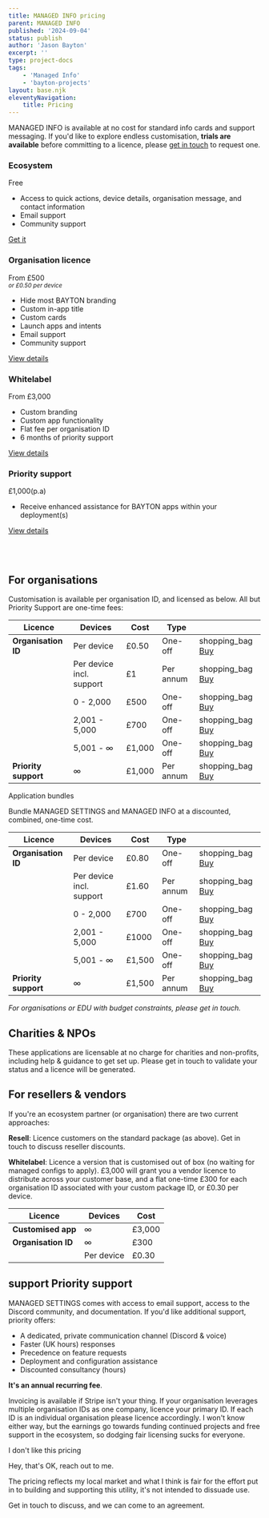 ```yaml
---
title: MANAGED INFO pricing
parent: MANAGED INFO
published: '2024-09-04'
status: publish
author: 'Jason Bayton'
excerpt: ''
type: project-docs
tags: 
    - 'Managed Info'
    - 'bayton-projects'
layout: base.njk
eleventyNavigation:
    title: Pricing
---
```


MANAGED INFO is available at no cost for standard info cards and support messaging. If you'd like to explore endless customisation, **trials are available** before committing to a licence, please [get in touch](/contact) to request one.

<div class="pricing-table">
    <div class="pricing-item">
        <h3>Ecosystem</h3>
        <p class="price">Free</p>
        <ul>
            <li>Access to quick actions, device details, organisation message, and contact information</li>
            <li>Email support</li>
            <li>Community support</li>
        </ul>
        <a href="https://play.google.com/store/apps/details?id=org.bayton.managedinfo" class="btn">Get it</a>
    </div>
    <div class="pricing-item popular">
        <h3>Organisation licence</h3>
        <p class="price">From £500<br><i><small>or £0.50 per device</small></i></p>
        <ul>
            <li>Hide most BAYTON branding</li>
            <li>Custom in-app title</li>
            <li>Custom cards</li>
            <li>Launch apps and intents</li>
            <li>Email support</li>
            <li>Community support</li>
        </ul>
        <a href="#for-organisations" class="btn">View details</a>
    </div>
    <div class="pricing-item">
        <h3>Whitelabel</h3>
        <p class="price">From £3,000</p>
        <ul>
            <li>Custom branding</li>
            <li>Custom app functionality</li>
            <li>Flat fee per organisation ID</li>
            <li>6 months of priority support</li>
        </ul>
        <a href="#for-vendors" class="btn">View details</a>
    </div>
</div>
<div class="pricing-item">
        <h3>Priority support</h3>
        <p class="price">£1,000(p.a)</p>
        <ul>
            <li>Receive enhanced assistance for BAYTON apps within your deployment(s)</li>
        </ul>
        <a href="#support-priority-support" class="btn">View details</a>
    </div>

<br><br>

## For organisations 

Customisation is available per organisation ID, and licensed as below. All but Priority Support are one-time fees:

<div class="responsive-table-wrapper">

| Licence              | Devices                  | Cost    | Type        |                                                                                                              | 
| -------------------- | ------------------------ | --------| ----------- | ------------------------------------------------------------------------------------------------------------ |
| **Organisation ID**  | Per device               | £0.50   | One-off     | <span class="material-symbols-outlined">shopping_bag</span> [Buy](https://buy.stripe.com/8wM7tqdgAcqo8WQ7sE) |
|                      | Per device incl. support | £1      | Per annum   | <span class="material-symbols-outlined">shopping_bag</span> [Buy](https://buy.stripe.com/28o2967Wg9eca0UbIV) |
|                      | 0 - 2,000                | £500    | One-off     | <span class="material-symbols-outlined">shopping_bag</span> [Buy](https://buy.stripe.com/aEUeVS0tOcqo4GA9AC) |
|                      | 2,001 - 5,000            | £700    | One-off     | <span class="material-symbols-outlined">shopping_bag</span> [Buy](https://buy.stripe.com/6oEdROgsM0HG0qk4gj) |
|                      | 5,001 - ∞                | £1,000  | One-off     | <span class="material-symbols-outlined">shopping_bag</span> [Buy](https://buy.stripe.com/9AQ2966Scdus8WQbIM) |
| **Priority support** | ∞                        | £1,000  | Per annum   | <span class="material-symbols-outlined">shopping_bag</span> [Buy](https://buy.stripe.com/eVa4he3G01LK6OI28d) | 

</div>

<div class="callout callout-green">
<div class="callout-heading callout-heading-small">Application bundles</div>

Bundle MANAGED SETTINGS and MANAGED INFO at a discounted, combined, one-time cost.

<div class="responsive-table-wrapper">

| Licence              | Devices                  | Cost      | Type        |                                                                                                            | 
| -------------------- | ------------------------ | --------- | ----------- | ---------------------------------------------------------------------------------------------------------- |
| **Organisation ID**  | Per device               | £0.80  | One-off     | <span class="material-symbols-outlined">shopping_bag</span> [Buy](https://buy.stripe.com/dR6fZWa4o620b4YeV8)  | 
|                      | Per device incl. support | £1.60  | Per annum   | <span class="material-symbols-outlined">shopping_bag</span> [Buy](https://buy.stripe.com/aEU3dafoIgGEdd6bIX)  |
|                      | 0 - 2,000                | £700   | One-off     | <span class="material-symbols-outlined">shopping_bag</span> [Buy](https://buy.stripe.com/bIY5lidgAbmk5KE7sI)  |
|                      | 2,001 - 5,000            | £1000  | One-off     | <span class="material-symbols-outlined">shopping_bag</span> [Buy](https://buy.stripe.com/aEUdRO4K4gGE2ys4gx)  |
|                      | 5,001 - ∞                | £1,500 | One-off     | <span class="material-symbols-outlined">shopping_bag</span> [Buy](https://buy.stripe.com/cN27tq5O81LK1uo8wO)  |
| **Priority support** | ∞                        | £1,500 | Per annum   | <span class="material-symbols-outlined">shopping_bag</span> [Buy](https://buy.stripe.com/cN27tqekE4XWc928wP)  | 

</div>
</div>

*For organisations or EDU with budget constraints, please get in touch.*

## Charities & NPOs

These applications are licensable at no charge for charities and non-profits, including help & guidance to get set up. Please get in touch to validate your status and a licence will be generated.


## For resellers & vendors

If you're an ecosystem partner (or organisation) there are two current approaches:

**Resell**: Licence customers on the standard package (as above). Get in touch to discuss reseller discounts.

**Whitelabel**: Licence a version that is customised out of box (no waiting for managed configs to apply). £3,000 will grant you a vendor licence to distribute across your customer base, and a flat one-time £300 for each organisation ID associated with your custom package ID, or £0.30 per device.

<div class="responsive-table-wrapper">

| Licence             | Devices    | Cost   | 
| ------------------- | ---------- | ------ |
| **Customised app**  | ∞          | £3,000 | 
| **Organisation ID** | ∞          | £300   |  
|                     | Per device | £0.30  |  

</div>

## <span class="material-symbols-outlined orange">support</span> Priority support

MANAGED SETTINGS comes with access to email support, access to the Discord community, and documentation. If you'd like additional support, priority offers:

- A dedicated, private communication channel (Discord & voice)
- Faster (UK hours) responses
- Precedence on feature requests 
- Deployment and configuration assistance
- Discounted consultancy (hours)

**It's an annual recurring fee**.

Invoicing is available if Stripe isn't your thing. If your organisation leverages multiple organisation IDs as one company, licence your primary ID. If each ID is an individual organisation please licence accordingly. I won't know either way, but the earnings go towards funding continued projects and free support in the ecosystem, so dodging fair licensing sucks for everyone. 

<div class="callout callout-blue">
<div class="callout-heading callout-heading-small callout-icon-sad">I don't like this pricing</div>

Hey, that's OK, reach out to me. 

The pricing reflects my local market and what I think is fair for the effort put in to building and supporting this utility, it's not intended to dissuade use. 

Get in touch to discuss, and we can come to an agreement.

</div>